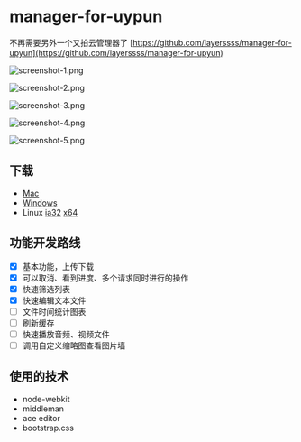manager-for-uypun
=====

不再需要另外一个又拍云管理器了 [https://github.com/layerssss/manager-for-upyun](https://github.com/layerssss/manager-for-upyun)

![screenshot-1.png](http://micyin.b0.upaiyun.com/manager-for-upyun/screenshot-1.png)

![screenshot-2.png](http://micyin.b0.upaiyun.com/manager-for-upyun/screenshot-2.png)

![screenshot-3.png](http://micyin.b0.upaiyun.com/manager-for-upyun/screenshot-3.png)

![screenshot-4.png](http://micyin.b0.upaiyun.com/manager-for-upyun/screenshot-4.png)

![screenshot-5.png](http://micyin.b0.upaiyun.com/manager-for-upyun/screenshot-5.png)

下载
------

* [Mac](http://micyin.b0.upaiyun.com/manager-for-upyun/manager-for-upyun-0.0.2-osx.zip)
* [Windows](http://micyin.b0.upaiyun.com/manager-for-upyun/manager-for-upyun-0.0.2-win32.zip)
* Linux [ia32](http://micyin.b0.upaiyun.com/manager-for-upyun/manager-for-upyun-0.0.2-linux-ia32.zip) [x64](http://micyin.b0.upaiyun.com/manager-for-upyun/manager-for-upyun-0.0.2-linux-x64.zip)

功能开发路线
------

- [x] 基本功能，上传下载
- [x] 可以取消、看到进度、多个请求同时进行的操作
- [x] 快速筛选列表
- [x] 快速编辑文本文件
- [ ] 文件时间统计图表
- [ ] 刷新缓存
- [ ] 快速播放音频、视频文件
- [ ] 调用自定义缩略图查看图片墙

使用的技术
------

* node-webkit
* middleman
* ace editor
* bootstrap.css
